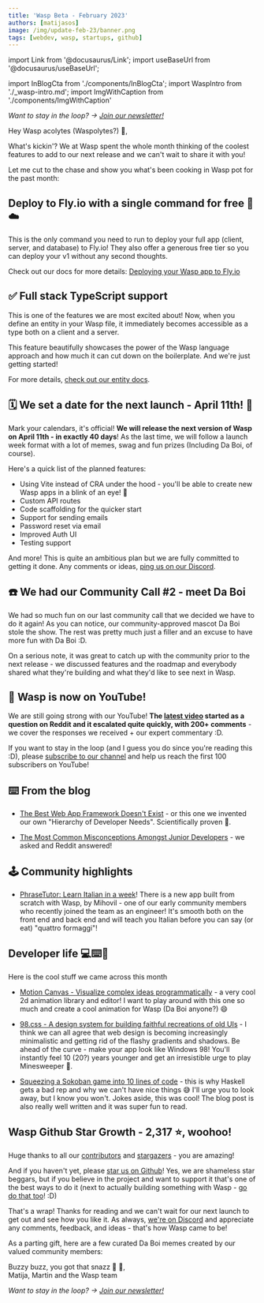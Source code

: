```yaml
---
title: 'Wasp Beta - February 2023'
authors: [matijasos]
image: /img/update-feb-23/banner.png
tags: [webdev, wasp, startups, github]
---
```


import Link from '@docusaurus/Link';
import useBaseUrl from '@docusaurus/useBaseUrl';

import InBlogCta from './components/InBlogCta';
import WaspIntro from './_wasp-intro.md';
import ImgWithCaption from './components/ImgWithCaption'

<ImgWithCaption
    alt="Wasp Update Feb 23"
    source="img/update-feb-23/banner.png"
/>

*Want to stay in the loop? → [Join our newsletter!](/#signup)*

Hey Wasp acolytes (Waspolytes?) 🐝,

What's kickin'? We at Wasp spent the whole month thinking of the coolest features to add to our next release and we can't wait to share it with you!

<!--truncate-->

<ImgWithCaption
    alt="Tell me now"
    source="img/update-feb-23/tell-me-now.gif"
    caption="Ok ok, we're getting there, chill!"
/>

Let me cut to the chase and show you what's been cooking in Wasp pot for the past month:

## Deploy to Fly.io with a single command for free 🚀☁️

<ImgWithCaption
    alt="Deploy to fly.io with single command"
    source="img/update-feb-23/deploy-fly.png"
/>

This is the only command you need to run to deploy your full app (client, server, and database) to Fly.io! They also offer a generous free tier so you can deploy your v1 without any second thoughts.

Check out our docs for more details: [Deploying your Wasp app to Fly.io](/docs/deployment/deployment-methods/cli#flyio)

## ✅ Full stack TypeScript support

<ImgWithCaption
    alt="Types everywhere"
    source="img/update-feb-23/types-buzz.png"
/>

This is one of the features we are most excited about! Now, when you define an entity in your Wasp file, it immediately becomes accessible as a type both on a client and a server.

<ImgWithCaption
    alt="Full stack TypeScript support"
    source="img/update-feb-23/fullstack-ts.png"
/>

This feature beautifully showcases the power of the Wasp language approach and how much it can cut down on the boilerplate. And we're just getting started!

For more details, [check out our entity docs](/docs/data-model/entities).

## 🗓 We set a date for the next launch - April 11th! 🚀

<ImgWithCaption
    alt="Launch party"
    source="img/update-feb-23/ballmer-launch.gif"
/>

Mark your calendars, it's official! **We will release the next version of Wasp on April 11th - in exactly 40 days**! As the last time, we will follow a launch week format with a lot of memes, swag and fun prizes (Including Da Boi, of course).

Here's a quick list of the planned features:
- Using Vite instead of CRA under the hood - you'll be able to create new Wasp apps in a blink of an eye! 🚀
- Custom API routes
- Code scaffolding for the quicker start
- Support for sending emails
- Password reset via email
- Improved Auth UI
- Testing support

And more! This is quite an ambitious plan but we are fully committed to getting it done. Any comments or ideas, [ping us on our Discord](https://discord.gg/rzdnErX).

## ☎️ We had our Community Call #2 - meet Da Boi

<ImgWithCaption
    alt="We had a community call"
    source="img/update-feb-23/da-boi-call.jpeg"
/>

We had so much fun on our last community call that we decided we have to do it again! As you can notice, our community-approved mascot Da Boi stole the show. The rest was pretty much just a filler and an excuse to have more fun with Da Boi :D.

On a serious note, it was great to catch up with the community prior to the next release - we discussed features and the roadmap and everybody shared what they're building and what they'd like to see next in Wasp.

## 🎥 Wasp is now on YouTube!

<ImgWithCaption
    alt="Wasp is on YouTube"
    source="img/update-feb-23/yt-junior-devs.png"
/>

We are still going strong with our YouTube! **The [latest video](https://youtu.be/eermNn9VhOA) started as a question on Reddit and it escalated quite quickly, with 200+ comments** - we cover the responses we received + our expert commentary :D.

If you want to stay in the loop (and I guess you do since you're reading this :D), please [subscribe to our channel](https://www.youtube.com/@wasplang) and help us reach the first 100 subscribers on YouTube!

<ImgWithCaption
    alt="Subscribe to Wasp on YouTube"
    source="img/update-dec-23/yt-cta.png"
    caption="You know you want it!"
/>

## ⌨️ From the blog

* [The Best Web App Framework Doesn't Exist](/blog/2023/02/02/no-best-framework) - or this one we invented our own "Hierarchy of Developer Needs". Scientifically proven 🤞.

* [The Most Common Misconceptions Amongst Junior Developers](/blog/2023/02/21/junior-developer-misconceptions) - we asked and Reddit answered!

## 🕹 Community highlights

* [PhraseTutor: Learn Italian in a week](https://phrasetutor.com/)! There is a new app built from scratch with Wasp, by Mihovil - one of our early community members who recently joined the team as an engineer! It's smooth both on the front end and back end and will teach you Italian before you can say (or eat) "quattro formaggi"!
<ImgWithCaption
    alt="Phrase Tutor"
    source="img/update-feb-23/phrase-tutor.png"
/>


## Developer life 💻⌨️💽
Here is the cool stuff we came across this month

- [Motion Canvas - Visualize complex ideas programmatically](https://motioncanvas.io/) - a very cool 2d animation library and editor! I want to play around with this one so much and create a cool animation for Wasp (Da Boi anyone?) 😄
<ImgWithCaption
    alt="Motion Canvas"
    source="img/update-feb-23/motion-canvas.png"
/>

- [98.css - A design system for building faithful recreations of old UIs](https://jdan.github.io/98.css/) - I think we can all agree that web design is becoming increasingly minimalistic and getting rid of the flashy gradients and shadows. Be ahead of the curve - make your app look like Windows 98! You'll instantly feel 10 (20?) years younger and get an irresistible urge to play Minesweeper 🚩.
<ImgWithCaption
    alt="98 css"
    source="img/update-feb-23/98-css.png"
/>

- [Squeezing a Sokoban game into 10 lines of code](https://www.cole-k.com/2023/02/21/tiny-games-hs/) - this is why Haskell gets a bad rep and why we can't have nice things 😅 I'll urge you to look away, but I know you won't. Jokes aside, this was cool! The blog post is also really well written and it was super fun to read.
<ImgWithCaption
    alt="Sokoban in 10 lines of code"
    source="img/update-feb-23/sokoban-10loc.png"
/>


## Wasp Github Star Growth - 2,317 ⭐️, woohoo!
Huge thanks to all our [contributors](https://github.com/wasp-lang/wasp/graphs/contributors) and [stargazers](https://github.com/wasp-lang/wasp/stargazers) - you are amazing!

<ImgWithCaption
    alt="Wasp has over 2,000 GitHub stars"
    source="img/update-feb-23/gh-stars.png"
/>

And if you haven't yet, please [star us on Github](https://wasp.sh/docs)! Yes, we are shameless star beggars, but if you believe in the project and want to support it that's one of the best ways to do it (next to actually building something with Wasp - [go do that too](https://wasp.sh/docs)! :D)

That's a wrap! Thanks for reading and we can't wait for our next launch to get out and see how you like it. As always, [we're on Discord](https://discord.gg/rzdnErX) and appreciate any comments, feedback, and ideas - that's how Wasp came to be!

As a parting gift, here are a few curated Da Boi memes created by our valued community members:

<ImgWithCaption
    alt="Wasp's new mascot"
    source="img/update-feb-23/wasp-discord-meme.jpeg"
/>

Buzzy buzz, you got that snazz 🐝 🐝,  
Matija, Martin and the Wasp team


*Want to stay in the loop? → [Join our newsletter!](/#signup)*

